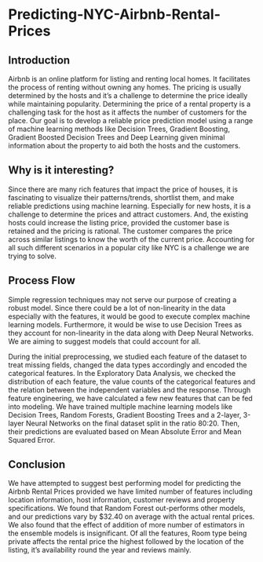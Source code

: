# Predicting-NYC-Airbnb-Rental-Prices
## Introduction
Airbnb is an online platform for listing and renting local homes. It facilitates the process of renting without owning any homes. The pricing is usually determined by the hosts and it’s a challenge to determine the price ideally while maintaining popularity. Determining the price of a rental property is a challenging task for the host as it affects the number of customers for the place. Our goal is to develop a reliable price prediction model using a range of machine learning methods like Decision Trees, Gradient Boosting, Gradient Boosted Decision Trees and Deep Learning given minimal information about the property to aid both the hosts and the customers.

## Why is it interesting?
Since there are many rich features that impact the price of houses, it is fascinating to visualize their patterns/trends, shortlist them, and make reliable predictions using machine learning. Especially for new hosts, it is a challenge to determine the prices and attract customers. And, the existing hosts could increase the listing price, provided the customer base is retained and the pricing is rational. The customer compares the price across similar listings to know the worth of the current price. Accounting for all such different scenarios in a popular city like NYC is a challenge we are trying to solve.

## Process Flow
Simple regression techniques may not serve our purpose of creating a robust model. Since there could be a lot of non-linearity in the data especially with the features, it would be good to execute complex machine learning models. Furthermore, it would be wise to use Decision Trees as they account for non-linearity in the data along with Deep Neural Networks. We are aiming to suggest models that could account for all. 

During the initial preprocessing, we studied each feature of the dataset to treat missing fields, changed the data types accordingly and encoded the categorical features. In the Exploratory Data Analysis, we checked the distribution of each feature, the value counts of the categorical features and the relation between the independent variables and the response. Through feature engineering, we have calculated a few new features that can be fed into modeling. We have trained multiple machine learning models like Decision Trees, Random Forests, Gradient Boosting Trees and a 2-layer, 3-layer Neural Networks on the final dataset split in the ratio 80:20. Then, their predictions are evaluated based on Mean Absolute Error and Mean Squared Error.

## Conclusion
We have attempted to suggest best performing model for predicting the Airbnb Rental Prices provided we have limited number of features including location information, host information, customer reviews and property specifications. We found that Random Forest out-performs other models, and our predictions vary by $32.40 on average with the actual rental prices. We also found that the effect of addition of more number of estimators in the ensemble models is insignificant. Of all the features, Room type being private affects the rental price the highest followed by the location of the listing, it’s availability round the year and reviews mainly.
